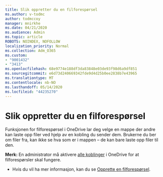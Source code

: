 ```yaml
---
title: Slik oppretter du en filforespørsel
ms.author: v-todmc
author: todmccoy
manager: mnirkhe
ms.date: 04/21/2020
ms.audience: Admin
ms.topic: article
ROBOTS: NOINDEX, NOFOLLOW
localization_priority: Normal
ms.collection: Adm_O365
ms.custom:
- "9001432"
- "3413"
ms.openlocfilehash: 68e9774e188df3da83848e03de93f98d6a9df851
ms.sourcegitcommit: e6d73d240669342fde9d4d25b0ee2838b7e43965
ms.translationtype: MT
ms.contentlocale: nb-NO
ms.lasthandoff: 05/14/2020
ms.locfileid: "44235270"
---
```

# <a name="how-to-create-a-file-request"></a>Slik oppretter du en filforespørsel

Funksjonen for filforespørsel i OneDrive lar deg velge en mappe der andre kan laste opp filer ved hjelp av en kobling du sender dem. Brukerne du ber om filer fra, kan ikke se hva som er i mappen – de kan bare laste opp filer til den.

**Merk:** En administrator må aktivere [alle koblinger](https://docs.microsoft.com/sharepoint/turn-external-sharing-on-or-off) i OneDrive for at filforespørsler skal fungere.

- Hvis du vil ha mer informasjon, kan du se [Opprette en filforespørsel](https://support.office.com/article/create-a-file-request-f54aa7f8-2589-4421-b351-d415fc3b83af).
